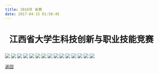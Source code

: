 ```yaml
---
title: 2016年 省赛
date: 2017-04-15 01:58:45
---
```

# <p align="center">江西省大学生科技创新与职业技能竞赛<p>
![](http://og9nrsw1n.bkt.clouddn.com/%E6%99%BA%E8%83%BD%E8%BD%A62016%202017-03-29%20%282%29_69.jpg)
![](http://og9nrsw1n.bkt.clouddn.com/%E6%99%BA%E8%83%BD%E8%BD%A62016%202017-03-29%20%282%29_72.jpg)
![](http://og9nrsw1n.bkt.clouddn.com/%E6%99%BA%E8%83%BD%E8%BD%A62016%202017-03-29%20%282%29_78.jpg)
![](http://og9nrsw1n.bkt.clouddn.com/%E6%99%BA%E8%83%BD%E8%BD%A62016%202017-03-29%20%282%29_75.jpg)
![](http://og9nrsw1n.bkt.clouddn.com/%E6%99%BA%E8%83%BD%E8%BD%A62016%202017-03-29%20%282%29_81.jpg)
![](http://og9nrsw1n.bkt.clouddn.com/%E6%99%BA%E8%83%BD%E8%BD%A62016%202017-04-05%20%2815%29_1.jpg)
![](http://og9nrsw1n.bkt.clouddn.com/%E6%99%BA%E8%83%BD%E8%BD%A62016%202017-04-05%20%2815%29_2.jpg)
![](http://og9nrsw1n.bkt.clouddn.com/%E6%99%BA%E8%83%BD%E8%BD%A62016%202017-04-05%20%2815%29_3.jpg)
![](http://og9nrsw1n.bkt.clouddn.com/%E6%99%BA%E8%83%BD%E8%BD%A62016%202017-04-05%20%2816%29_53.jpg)
![](http://og9nrsw1n.bkt.clouddn.com/%E6%99%BA%E8%83%BD%E8%BD%A62016%202017-04-05%20%288%29_1.jpg)
![](http://og9nrsw1n.bkt.clouddn.com/%E6%99%BA%E8%83%BD%E8%BD%A62016%202017-04-05%20%288%29_2.jpg)
![](http://og9nrsw1n.bkt.clouddn.com/%E6%99%BA%E8%83%BD%E8%BD%A62016%202017-04-05%20%288%29_3.jpg)
![](http://og9nrsw1n.bkt.clouddn.com/%E6%99%BA%E8%83%BD%E8%BD%A62016%202017-04-05%20%288%29_4.jpg)
![](http://og9nrsw1n.bkt.clouddn.com/%E6%99%BA%E8%83%BD%E8%BD%A62016%202017-04-05%20%289%29_1.jpg)
![](http://og9nrsw1n.bkt.clouddn.com/%E6%99%BA%E8%83%BD%E8%BD%A62016%202017-04-05%20%289%29_2.jpg)

[返回](/bst/honor/)